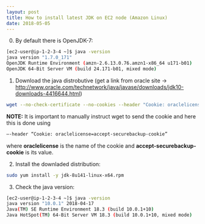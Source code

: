 ```yaml
---
layout: post
title: How to install latest JDK on EC2 node (Amazon Linux)
date: 2018-05-05
---  
```


0. By default there is OpenJDK-7:
```bash
[ec2-user@ip-1-2-3-4 ~]$ java -version
java version "1.7.0_171"
OpenJDK Runtime Environment (amzn-2.6.13.0.76.amzn1-x86_64 u171-b01)
OpenJDK 64-Bit Server VM (build 24.171-b01, mixed mode)
```

1. Download the java distrobutive (get a link from oracle site -> http://www.oracle.com/technetwork/java/javase/downloads/jdk10-downloads-4416644.html)
```bash
wget --no-check-certificate --no-cookies --header "Cookie: oraclelicense=accept-securebackup-cookie" http://download.oracle.com/otn-pub/java/jdk/10.0.1+10/fb4372174a714e6b8c52526dc134031e/jdk-10.0.1_linux-x64_bin.rpm
```
**NOTE:** It is important to manually instruct wget to send the cookie and here this is done using  
```bash
–-header “Cookie: oraclelicense=accept-securebackup-cookie”
```  
where **oraclelicense** is the name of the cookie and **accept-securebackup-cookie** is its value.

2. Install the downladed distribution: 
```bash
sudo yum install -y jdk-8u141-linux-x64.rpm
```

3. Check the java version:
```bash
[ec2-user@ip-1-2-3-4 ~]$ java -version
java version "10.0.1" 2018-04-17
Java(TM) SE Runtime Environment 18.3 (build 10.0.1+10)
Java HotSpot(TM) 64-Bit Server VM 18.3 (build 10.0.1+10, mixed mode)
```